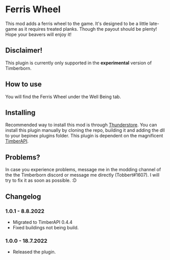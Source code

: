 # Ferris Wheel

This mod adds a ferris wheel to the game. It's designed to be a little late-game as it requires treated planks. Though the payout should be plenty! Hope your beavers will enjoy it!

## Disclaimer!

This plugin is currently only supported in the **experimental** version of Timberborn.

## How to use

You will find the Ferris Wheel under the Well Being tab. 

## Installing

Recommended way to install this mod is through [Thunderstore](https://timberborn.thunderstore.io/). You can install this plugin manually by cloning the repo, building it
and adding the dll to your bepinex plugins folder. This plugin is dependent on the magnificent [TimberAPI](https://github.com/Timberborn-Modding-Central/TimberAPI).

## Problems?

In case you experience problems, message me in the modding channel of the the Timberborn discord or message me directly (Tobbert#1607). I will try to fix it as soon as possible. :D

## Changelog

### 1.0.1 - 8.8.2022

- Migrated to TimberAPI 0.4.4
- Fixed buildings not being build.

### 1.0.0 - 18.7.2022

- Released the plugin.
